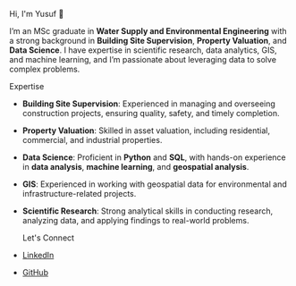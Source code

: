  Hi, I'm Yusuf 👋

I’m an MSc graduate in **Water Supply and Environmental Engineering** with a strong background in **Building Site Supervision**, **Property Valuation**, and **Data Science**. I have expertise in scientific research, data analytics, GIS, and machine learning, and I’m passionate about leveraging data to solve complex problems.

 Expertise
- **Building Site Supervision**: Experienced in managing and overseeing construction projects, ensuring quality, safety, and timely completion.
- **Property Valuation**: Skilled in asset valuation, including residential, commercial, and industrial properties.
- **Data Science**: Proficient in **Python** and **SQL**, with hands-on experience in **data analysis**, **machine learning**, and **geospatial analysis**.
- **GIS**: Experienced in working with geospatial data for environmental and infrastructure-related projects.
- **Scientific Research**: Strong analytical skills in conducting research, analyzing data, and applying findings to real-world problems.



  Let's Connect
- [LinkedIn](https://www.linkedin.com/in/yusufmohammednur)
- [GitHub](https://github.com/yesufma)
